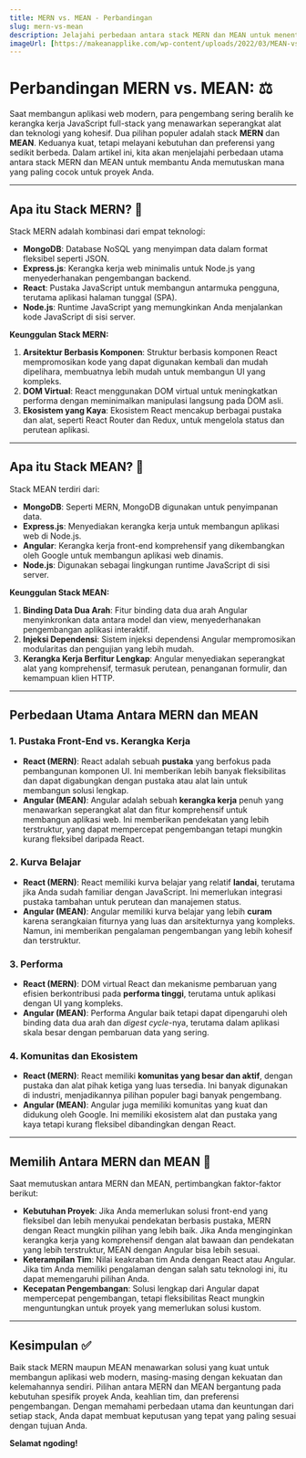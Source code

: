 ```yaml
---
title: MERN vs. MEAN - Perbandingan
slug: mern-vs-mean
description: Jelajahi perbedaan antara stack MERN dan MEAN untuk menentukan mana yang lebih cocok untuk kebutuhan pengembangan web Anda.
imageUrl: [https://makeanapplike.com/wp-content/uploads/2022/03/MEAN-vs-MERN-stack-1024x536.png]
---
```

# Perbandingan MERN vs. MEAN: ⚖️

Saat membangun aplikasi web modern, para pengembang sering beralih ke kerangka kerja JavaScript full-stack yang menawarkan seperangkat alat dan teknologi yang kohesif. Dua pilihan populer adalah stack **MERN** dan **MEAN**. Keduanya kuat, tetapi melayani kebutuhan dan preferensi yang sedikit berbeda. Dalam artikel ini, kita akan menjelajahi perbedaan utama antara stack MERN dan MEAN untuk membantu Anda memutuskan mana yang paling cocok untuk proyek Anda.

---

## Apa itu Stack MERN? 🔵

Stack MERN adalah kombinasi dari empat teknologi:

-   **MongoDB**: Database NoSQL yang menyimpan data dalam format fleksibel seperti JSON.
-   **Express.js**: Kerangka kerja web minimalis untuk Node.js yang menyederhanakan pengembangan backend.
-   **React**: Pustaka JavaScript untuk membangun antarmuka pengguna, terutama aplikasi halaman tunggal (SPA).
-   **Node.js**: Runtime JavaScript yang memungkinkan Anda menjalankan kode JavaScript di sisi server.

**Keunggulan Stack MERN:**

1.  **Arsitektur Berbasis Komponen**: Struktur berbasis komponen React mempromosikan kode yang dapat digunakan kembali dan mudah dipelihara, membuatnya lebih mudah untuk membangun UI yang kompleks.
2.  **DOM Virtual**: React menggunakan DOM virtual untuk meningkatkan performa dengan meminimalkan manipulasi langsung pada DOM asli.
3.  **Ekosistem yang Kaya**: Ekosistem React mencakup berbagai pustaka dan alat, seperti React Router dan Redux, untuk mengelola status dan perutean aplikasi.

---

## Apa itu Stack MEAN? 🔴

Stack MEAN terdiri dari:

-   **MongoDB**: Seperti MERN, MongoDB digunakan untuk penyimpanan data.
-   **Express.js**: Menyediakan kerangka kerja untuk membangun aplikasi web di Node.js.
-   **Angular**: Kerangka kerja front-end komprehensif yang dikembangkan oleh Google untuk membangun aplikasi web dinamis.
-   **Node.js**: Digunakan sebagai lingkungan runtime JavaScript di sisi server.

**Keunggulan Stack MEAN:**

1.  **Binding Data Dua Arah**: Fitur binding data dua arah Angular menyinkronkan data antara model dan view, menyederhanakan pengembangan aplikasi interaktif.
2.  **Injeksi Dependensi**: Sistem injeksi dependensi Angular mempromosikan modularitas dan pengujian yang lebih mudah.
3.  **Kerangka Kerja Berfitur Lengkap**: Angular menyediakan seperangkat alat yang komprehensif, termasuk perutean, penanganan formulir, dan kemampuan klien HTTP.

---

## Perbedaan Utama Antara MERN dan MEAN

### 1. Pustaka Front-End vs. Kerangka Kerja

-   **React (MERN)**: React adalah sebuah **pustaka** yang berfokus pada pembangunan komponen UI. Ini memberikan lebih banyak fleksibilitas dan dapat digabungkan dengan pustaka atau alat lain untuk membangun solusi lengkap.
-   **Angular (MEAN)**: Angular adalah sebuah **kerangka kerja** penuh yang menawarkan seperangkat alat dan fitur komprehensif untuk membangun aplikasi web. Ini memberikan pendekatan yang lebih terstruktur, yang dapat mempercepat pengembangan tetapi mungkin kurang fleksibel daripada React.

### 2. Kurva Belajar

-   **React (MERN)**: React memiliki kurva belajar yang relatif **landai**, terutama jika Anda sudah familiar dengan JavaScript. Ini memerlukan integrasi pustaka tambahan untuk perutean dan manajemen status.
-   **Angular (MEAN)**: Angular memiliki kurva belajar yang lebih **curam** karena serangkaian fiturnya yang luas dan arsitekturnya yang kompleks. Namun, ini memberikan pengalaman pengembangan yang lebih kohesif dan terstruktur.

### 3. Performa

-   **React (MERN)**: DOM virtual React dan mekanisme pembaruan yang efisien berkontribusi pada **performa tinggi**, terutama untuk aplikasi dengan UI yang kompleks.
-   **Angular (MEAN)**: Performa Angular baik tetapi dapat dipengaruhi oleh binding data dua arah dan *digest cycle*-nya, terutama dalam aplikasi skala besar dengan pembaruan data yang sering.

### 4. Komunitas dan Ekosistem

-   **React (MERN)**: React memiliki **komunitas yang besar dan aktif**, dengan pustaka dan alat pihak ketiga yang luas tersedia. Ini banyak digunakan di industri, menjadikannya pilihan populer bagi banyak pengembang.
-   **Angular (MEAN)**: Angular juga memiliki komunitas yang kuat dan didukung oleh Google. Ini memiliki ekosistem alat dan pustaka yang kaya tetapi kurang fleksibel dibandingkan dengan React.

---

## Memilih Antara MERN dan MEAN 🤔

Saat memutuskan antara MERN dan MEAN, pertimbangkan faktor-faktor berikut:

-   **Kebutuhan Proyek**: Jika Anda memerlukan solusi front-end yang fleksibel dan lebih menyukai pendekatan berbasis pustaka, MERN dengan React mungkin pilihan yang lebih baik. Jika Anda menginginkan kerangka kerja yang komprehensif dengan alat bawaan dan pendekatan yang lebih terstruktur, MEAN dengan Angular bisa lebih sesuai.
-   **Keterampilan Tim**: Nilai keakraban tim Anda dengan React atau Angular. Jika tim Anda memiliki pengalaman dengan salah satu teknologi ini, itu dapat memengaruhi pilihan Anda.
-   **Kecepatan Pengembangan**: Solusi lengkap dari Angular dapat mempercepat pengembangan, tetapi fleksibilitas React mungkin menguntungkan untuk proyek yang memerlukan solusi kustom.

---

## Kesimpulan ✅

Baik stack MERN maupun MEAN menawarkan solusi yang kuat untuk membangun aplikasi web modern, masing-masing dengan kekuatan dan kelemahannya sendiri. Pilihan antara MERN dan MEAN bergantung pada kebutuhan spesifik proyek Anda, keahlian tim, dan preferensi pengembangan. Dengan memahami perbedaan utama dan keuntungan dari setiap stack, Anda dapat membuat keputusan yang tepat yang paling sesuai dengan tujuan Anda.

**Selamat ngoding!**